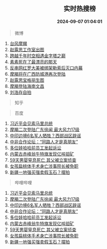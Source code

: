 <div align="center"><h2>实时热搜榜</h2><h4>2024-09-07 01:04:01</h4></div>

> 微博  

1. [台风摩羯](https://s.weibo.com/weibo?q=%E5%8F%B0%E9%A3%8E%E6%91%A9%E7%BE%AF&t=31&band_rank=1&Refer=top)<br />
2. [赵露思工作室出图](https://s.weibo.com/weibo?q=%E8%B5%B5%E9%9C%B2%E6%80%9D%E5%B7%A5%E4%BD%9C%E5%AE%A4%E5%87%BA%E5%9B%BE&t=31&band_rank=2&Refer=top)<br />
3. [跨越千年时空相遇金字塔之巅](https://s.weibo.com/weibo?q=%23%E8%B7%A8%E8%B6%8A%E5%8D%83%E5%B9%B4%E6%97%B6%E7%A9%BA%E7%9B%B8%E9%81%87%E9%87%91%E5%AD%97%E5%A1%94%E4%B9%8B%E5%B7%85%23&t=31&band_rank=3&Refer=top)<br />
4. [素素死在了最漂亮的那天](https://s.weibo.com/weibo?q=%E7%B4%A0%E7%B4%A0%E6%AD%BB%E5%9C%A8%E4%BA%86%E6%9C%80%E6%BC%82%E4%BA%AE%E7%9A%84%E9%82%A3%E5%A4%A9&t=31&band_rank=4&Refer=top)<br />
5. [反串网红罗大美被绑架勒索后灭口内幕](https://s.weibo.com/weibo?q=%23%E5%8F%8D%E4%B8%B2%E7%BD%91%E7%BA%A2%E7%BD%97%E5%A4%A7%E7%BE%8E%E8%A2%AB%E7%BB%91%E6%9E%B6%E5%8B%92%E7%B4%A2%E5%90%8E%E7%81%AD%E5%8F%A3%E5%86%85%E5%B9%95%23&t=31&band_rank=5&Refer=top)<br />
6. [摩羯将在广西防城港再次登陆](https://s.weibo.com/weibo?q=%23%E6%91%A9%E7%BE%AF%E5%B0%86%E5%9C%A8%E5%B9%BF%E8%A5%BF%E9%98%B2%E5%9F%8E%E6%B8%AF%E5%86%8D%E6%AC%A1%E7%99%BB%E9%99%86%23&t=31&band_rank=6&Refer=top)<br />
7. [赵露思宝格丽生图](https://s.weibo.com/weibo?q=%E8%B5%B5%E9%9C%B2%E6%80%9D%E5%AE%9D%E6%A0%BC%E4%B8%BD%E7%94%9F%E5%9B%BE&t=31&band_rank=7&Refer=top)<br />
8. [摩羯登陆海南文昌](https://s.weibo.com/weibo?q=%23%E6%91%A9%E7%BE%AF%E7%99%BB%E9%99%86%E6%B5%B7%E5%8D%97%E6%96%87%E6%98%8C%23&t=31&band_rank=8&Refer=top)<br />
9. [刘浩存自拍](https://s.weibo.com/weibo?q=%E5%88%98%E6%B5%A9%E5%AD%98%E8%87%AA%E6%8B%8D&t=31&band_rank=9&Refer=top)<br />

> 知乎  


> 百度  

1. [习近平会见索马里总统](https://www.baidu.com/s?wd=%E4%B9%A0%E8%BF%91%E5%B9%B3%E4%BC%9A%E8%A7%81%E7%B4%A2%E9%A9%AC%E9%87%8C%E6%80%BB%E7%BB%9F&sa=fyb_news&rsv_dl=fyb_news)<br />
2. [摩羯二次登陆广东徐闻 最大风力17级](https://www.baidu.com/s?wd=%E6%91%A9%E7%BE%AF%E4%BA%8C%E6%AC%A1%E7%99%BB%E9%99%86%E5%B9%BF%E4%B8%9C%E5%BE%90%E9%97%BB+%E6%9C%80%E5%A4%A7%E9%A3%8E%E5%8A%9B17%E7%BA%A7&sa=fyb_news&rsv_dl=fyb_news)<br />
3. [中印边境6名军人牺牲？西部战区辟谣](https://www.baidu.com/s?wd=%E4%B8%AD%E5%8D%B0%E8%BE%B9%E5%A2%836%E5%90%8D%E5%86%9B%E4%BA%BA%E7%89%BA%E7%89%B2%EF%BC%9F%E8%A5%BF%E9%83%A8%E6%88%98%E5%8C%BA%E8%BE%9F%E8%B0%A3&sa=fyb_news&rsv_dl=fyb_news)<br />
4. [中非合作论坛：“同路人才是真朋友”](https://www.baidu.com/s?wd=%E4%B8%AD%E9%9D%9E%E5%90%88%E4%BD%9C%E8%AE%BA%E5%9D%9B%EF%BC%9A%E2%80%9C%E5%90%8C%E8%B7%AF%E4%BA%BA%E6%89%8D%E6%98%AF%E7%9C%9F%E6%9C%8B%E5%8F%8B%E2%80%9D&sa=fyb_news&rsv_dl=fyb_news)<br />
5. [多位娃哈哈前员工发起诉讼](https://www.baidu.com/s?wd=%E5%A4%9A%E4%BD%8D%E5%A8%83%E5%93%88%E5%93%88%E5%89%8D%E5%91%98%E5%B7%A5%E5%8F%91%E8%B5%B7%E8%AF%89%E8%AE%BC&sa=fyb_news&rsv_dl=fyb_news)<br />
6. [内蒙古赤峰翁牛特旗发现亿吨钼矿](https://www.baidu.com/s?wd=%E5%86%85%E8%92%99%E5%8F%A4%E8%B5%A4%E5%B3%B0%E7%BF%81%E7%89%9B%E7%89%B9%E6%97%97%E5%8F%91%E7%8E%B0%E4%BA%BF%E5%90%A8%E9%92%BC%E7%9F%BF&sa=fyb_news&rsv_dl=fyb_news)<br />
7. [59天男婴窒息死亡 其父被立案侦查](https://www.baidu.com/s?wd=59%E5%A4%A9%E7%94%B7%E5%A9%B4%E7%AA%92%E6%81%AF%E6%AD%BB%E4%BA%A1+%E5%85%B6%E7%88%B6%E8%A2%AB%E7%AB%8B%E6%A1%88%E4%BE%A6%E6%9F%A5&sa=fyb_news&rsv_dl=fyb_news)<br />
8. [女孩扁桃体手术身亡涉事院长被免职](https://www.baidu.com/s?wd=%E5%A5%B3%E5%AD%A9%E6%89%81%E6%A1%83%E4%BD%93%E6%89%8B%E6%9C%AF%E8%BA%AB%E4%BA%A1%E6%B6%89%E4%BA%8B%E9%99%A2%E9%95%BF%E8%A2%AB%E5%85%8D%E8%81%8C&sa=fyb_news&rsv_dl=fyb_news)<br />
9. [新疆一地强买强卖假玉石？摆拍](https://www.baidu.com/s?wd=%E6%96%B0%E7%96%86%E4%B8%80%E5%9C%B0%E5%BC%BA%E4%B9%B0%E5%BC%BA%E5%8D%96%E5%81%87%E7%8E%89%E7%9F%B3%EF%BC%9F%E6%91%86%E6%8B%8D&sa=fyb_news&rsv_dl=fyb_news)<br />

> 哔哩哔哩  

1. [习近平会见索马里总统](https://www.baidu.com/s?wd=%E4%B9%A0%E8%BF%91%E5%B9%B3%E4%BC%9A%E8%A7%81%E7%B4%A2%E9%A9%AC%E9%87%8C%E6%80%BB%E7%BB%9F&sa=fyb_news&rsv_dl=fyb_news)<br />
2. [摩羯二次登陆广东徐闻 最大风力17级](https://www.baidu.com/s?wd=%E6%91%A9%E7%BE%AF%E4%BA%8C%E6%AC%A1%E7%99%BB%E9%99%86%E5%B9%BF%E4%B8%9C%E5%BE%90%E9%97%BB+%E6%9C%80%E5%A4%A7%E9%A3%8E%E5%8A%9B17%E7%BA%A7&sa=fyb_news&rsv_dl=fyb_news)<br />
3. [中印边境6名军人牺牲？西部战区辟谣](https://www.baidu.com/s?wd=%E4%B8%AD%E5%8D%B0%E8%BE%B9%E5%A2%836%E5%90%8D%E5%86%9B%E4%BA%BA%E7%89%BA%E7%89%B2%EF%BC%9F%E8%A5%BF%E9%83%A8%E6%88%98%E5%8C%BA%E8%BE%9F%E8%B0%A3&sa=fyb_news&rsv_dl=fyb_news)<br />
4. [中非合作论坛：“同路人才是真朋友”](https://www.baidu.com/s?wd=%E4%B8%AD%E9%9D%9E%E5%90%88%E4%BD%9C%E8%AE%BA%E5%9D%9B%EF%BC%9A%E2%80%9C%E5%90%8C%E8%B7%AF%E4%BA%BA%E6%89%8D%E6%98%AF%E7%9C%9F%E6%9C%8B%E5%8F%8B%E2%80%9D&sa=fyb_news&rsv_dl=fyb_news)<br />
5. [多位娃哈哈前员工发起诉讼](https://www.baidu.com/s?wd=%E5%A4%9A%E4%BD%8D%E5%A8%83%E5%93%88%E5%93%88%E5%89%8D%E5%91%98%E5%B7%A5%E5%8F%91%E8%B5%B7%E8%AF%89%E8%AE%BC&sa=fyb_news&rsv_dl=fyb_news)<br />
6. [内蒙古赤峰翁牛特旗发现亿吨钼矿](https://www.baidu.com/s?wd=%E5%86%85%E8%92%99%E5%8F%A4%E8%B5%A4%E5%B3%B0%E7%BF%81%E7%89%9B%E7%89%B9%E6%97%97%E5%8F%91%E7%8E%B0%E4%BA%BF%E5%90%A8%E9%92%BC%E7%9F%BF&sa=fyb_news&rsv_dl=fyb_news)<br />
7. [59天男婴窒息死亡 其父被立案侦查](https://www.baidu.com/s?wd=59%E5%A4%A9%E7%94%B7%E5%A9%B4%E7%AA%92%E6%81%AF%E6%AD%BB%E4%BA%A1+%E5%85%B6%E7%88%B6%E8%A2%AB%E7%AB%8B%E6%A1%88%E4%BE%A6%E6%9F%A5&sa=fyb_news&rsv_dl=fyb_news)<br />
8. [女孩扁桃体手术身亡涉事院长被免职](https://www.baidu.com/s?wd=%E5%A5%B3%E5%AD%A9%E6%89%81%E6%A1%83%E4%BD%93%E6%89%8B%E6%9C%AF%E8%BA%AB%E4%BA%A1%E6%B6%89%E4%BA%8B%E9%99%A2%E9%95%BF%E8%A2%AB%E5%85%8D%E8%81%8C&sa=fyb_news&rsv_dl=fyb_news)<br />
9. [新疆一地强买强卖假玉石？摆拍](https://www.baidu.com/s?wd=%E6%96%B0%E7%96%86%E4%B8%80%E5%9C%B0%E5%BC%BA%E4%B9%B0%E5%BC%BA%E5%8D%96%E5%81%87%E7%8E%89%E7%9F%B3%EF%BC%9F%E6%91%86%E6%8B%8D&sa=fyb_news&rsv_dl=fyb_news)<br />
